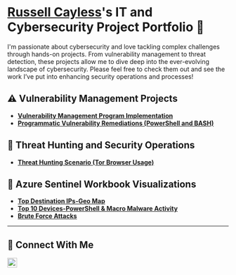 # <a href="https://www.linkedin.com/in/russell-cayless-18447a7a/">Russell Cayless</a>'s IT and Cybersecurity Project Portfolio 🔐

I'm passionate about cybersecurity and love tackling complex challenges through hands-on projects. From vulnerability management to threat detection, these projects allow me to dive deep into the ever-evolving landscape of cybersecurity. Please feel free to check them out and see the work I’ve put into enhancing security operations and processes!


## ⚠️ Vulnerability Management Projects

- **[Vulnerability Management Program Implementation](https://github.com/russellcayless/vulnerability-management-program/blob/main/README.md)**
- **[Programmatic Vulnerability Remediations (PowerShell and BASH)](https://github.com/joshcybertest/programmatic-vulnerability-remediations)**

## 🚨 Threat Hunting and Security Operations

- **[Threat Hunting Scenario (Tor Browser Usage)](https://github.com/russellcayless/threat-hunting-tor-browser/blob/559b3311c80cf8e85b34bb134e7a2f12c8e6ca08/README.md)**

## 📖 Azure Sentinel Workbook Visualizations

- **[Top Destination IPs-Geo Map](https://github.com/russellcayless/sentinel_workbooks/blob/46464d34e53d5b560550119c73669a67a6c8c6f7/Top_Destination_IPs-Geo_Map.md)**
- **[Top 10 Devices-PowerShell & Macro Malware Activity](https://github.com/russellcayless/sentinel_workbooks/blob/46464d34e53d5b560550119c73669a67a6c8c6f7/Top_10_Devices-PowerShell_%26_Macro_Malware_Activity.md)**
- **[Brute Force Attacks](https://github.com/russellcayless/sentinel_workbooks/blob/46464d34e53d5b560550119c73669a67a6c8c6f7/Brute_Force_Attacks.md)**

<hr/>

## 🤳 Connect With Me

[<img align="left" alt="___________ | LinkedIn" width="22px" src="https://cdn.jsdelivr.net/npm/simple-icons@v3/icons/linkedin.svg" />][linkedin]


[linkedin]: https://linkedin.com/in/russell-cayless-18447a7a/ 

<!--
<img width="35" alt="image" src="https://github.com/user-attachments/assets/2f41c7cd-5ea8-4475-b451-a37161b6c3fb"> 
<img width="35" alt="image" src="https://github.com/user-attachments/assets/77649969-9910-4994-8b96-74a116cfb2a8">
-->

